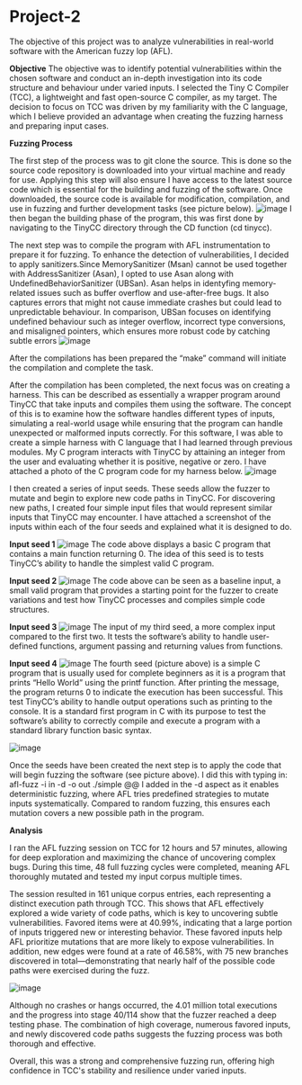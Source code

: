 # Project-2
The objective of this project was to analyze vulnerabilities in real-world software with the American fuzzy lop (AFL). 

**Objective**
The objective was to identify potential vulnerabilities within the chosen software and conduct an in-depth investigation into its code structure and behaviour under varied inputs. I selected the Tiny C Compiler (TCC), a lightweight and fast open-source C compiler, as my target. The decision to focus on TCC was driven by my familiarity with the C language, which I believe provided an advantage when creating the fuzzing harness and preparing input cases. 

**Fuzzing Process**


The first step of the process was to git clone the source. This is done so the source code repository is downloaded into your virtual machine and ready for use. Applying this step will also ensure I have access to the latest source code which is essential for the building and fuzzing of the software. Once downloaded, the source code is available for modification, compilation, and use in fuzzing and further development tasks (see picture below). 
![image](https://github.com/user-attachments/assets/c68bcea9-48e7-484a-8d04-26ffa9c79284)
I then began the building phase of the program, this was first done by navigating to the TinyCC directory through the CD function (cd tinycc). 


The next step was to compile the program with AFL instrumentation to prepare it for fuzzing. To enhance the detection of vulnerabilities, I decided to apply sanitizers.Since MemorySanitizer (Msan) cannot be used together with AddressSanitizer (Asan), I opted to use Asan along with UndefinedBehaviorSanitizer (UBSan). Asan helps in identyfing memory-related issues such as buffer overflow and use-after-free bugs. It also captures errors that might not cause immediate crashes but could lead to unpredictable behaviour. In comparison, UBSan focuses on identifying undefined behaviour such as integer overflow, incorrect type conversions, and misaligned pointers, which ensures more robust code by catching subtle errors
![image](https://github.com/user-attachments/assets/a4a7fdb9-2d36-4efd-aaf2-0a75012a14cb)

After the compilations has been prepared the “make” command will initiate the compilation and complete the task. 

After the compilation has been completed, the next focus was on creating a harness. This can be described as essentially a wrapper program around TinyCC that take inputs and compiles them using the software. The concept of this is to examine how the software handles different types of inputs, simulating a real-world usage while ensuring that the program can handle unexpected or malformed inputs correctly. For this software, I was able to create a simple harness with C language that I had learned through previous modules. My C program interacts with TinyCC by attaining an integer from the user and evaluating whether it is positive, negative or zero. I have attached a photo of the C program code for my harness below. 
![image](https://github.com/user-attachments/assets/ce0a782f-f598-426c-b1f4-037a448b759b)

I then created a series of input seeds. These seeds allow the fuzzer to mutate and begin to explore new code paths in TinyCC. For discovering new paths, I created four simple input files that would represent similar inputs that TinyCC may encounter. I have attached a screenshot of the inputs within each of the four seeds and explained what it is designed to do. 

**Input seed 1**
![image](https://github.com/user-attachments/assets/d332c284-9c10-4cb2-a0eb-e098a224d20e)
The code above displays a basic C program that contains a main function returning 0. The idea of this seed is to tests TinyCC’s ability to handle the simplest valid C program. 

**Input seed 2**
![image](https://github.com/user-attachments/assets/a1e34057-174f-4448-a425-436c12cd4b7f)
The code above can be seen as a baseline input, a small valid program that provides a starting point for the fuzzer to create variations and test how TinyCC processes and compiles simple code structures. 

**Input seed 3**
![image](https://github.com/user-attachments/assets/b48e3be1-a965-4d38-8803-c31321ee59d7)
The input of my third seed, a more complex input compared to the first two. It tests the software’s ability to handle user-defined functions, argument passing and returning values from functions.

**Input seed 4**
![image](https://github.com/user-attachments/assets/e277dc68-e6fa-4a86-9d5d-553731a2712e)
The fourth seed (picture above) is a simple C program that is usually used for complete beginners as it is a program that prints “Hello World” using the printf function. After printing the message, the program returns 0 to indicate the execution has been successful. This test TinyCC’s ability to handle output operations such as printing to the console. It is a standard first program in C with its purpose to test the software’s ability to correctly compile and execute a program with a standard library function basic syntax.


![image](https://github.com/user-attachments/assets/9165b189-68d8-4f30-8ca4-9774d86ad792)

Once the seeds have been created the next step is to apply the code that will begin fuzzing the software (see picture above). I did this with typing in: 
 	afl-fuzz -i in -d -o out ./simple @@
I added in the -d aspect as it enables deterministic fuzzing, where AFL tries predefined strategies to mutate inputs systematically. Compared to random fuzzing, this ensures each mutation covers a new possible path in the program. 

**Analysis**

I ran the AFL fuzzing session on TCC for 12 hours and 57 minutes, allowing for deep exploration and maximizing the chance of uncovering complex bugs. During this time, 48 full fuzzing cycles were completed, meaning AFL thoroughly mutated and tested my input corpus multiple times.

The session resulted in 161 unique corpus entries, each representing a distinct execution path through TCC. This shows that AFL effectively explored a wide variety of code paths, which is key to uncovering subtle vulnerabilities. Favored items were at 40.99%, indicating that a large portion of inputs triggered new or interesting behavior. These favored inputs help AFL prioritize mutations that are more likely to expose vulnerabilities. In addition, new edges were found at a rate of 46.58%, with 75 new branches discovered in total—demonstrating that nearly half of the possible code paths were exercised during the fuzz.

![image](https://github.com/user-attachments/assets/8e7c7af4-88be-4ddd-ae08-0df0b90a133c)


Although no crashes or hangs occurred, the 4.01 million total executions and the progress into stage 40/114 show that the fuzzer reached a deep testing phase. The combination of high coverage, numerous favored inputs, and newly discovered code paths suggests the fuzzing process was both thorough and effective.

Overall, this was a strong and comprehensive fuzzing run, offering high confidence in TCC's stability and resilience under varied inputs.




